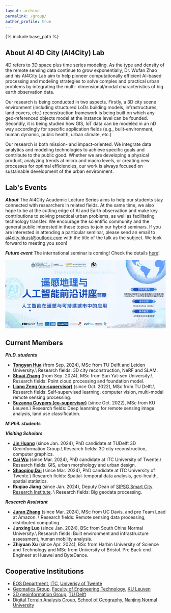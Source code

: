 ```yaml
---
layout: archive
permalink: /group/
author_profile: true
---
```


{% include base_path %}



About AI 4D City (AI4City) Lab 
---
4D refers to 3D space plus time series modeling. As the type and density of the remote sensing data continue to grow exponentially, Dr. Wufan Zhao and his AI4City Lab aim to help pioneer computationally efficient AI-based processing and modeling strategies to solve complex and practical urban problems by integrating the multi- dimensional/modal characteristics of big earth observation data.

Our research is being conducted in two aspects. Firstly, a 3D city scene environment (including structured LoDs building models, infrastructures, land covers, etc.) reconstruction framework is being built on which any geo-referenced objects model at the instance level can be founded. Secondly, it is being studied how GIS, IoT data can be modeled in an nD way accordingly for specific application fields (e.g., built-environment, human dynamic, public health, urban climate, etc.)

Our research is both mission- and impact-oriented. We integrate data analytics and modeling technologies to achieve specific goals and contribute to the public good. Whether we are developing a physical product, analyzing trends at micro and macro levels, or creating new processes for optimal efficiencies, our work is always focused on sustainable development of the urban environment.


Lab's Events
---

***About***
The AI4City Academic Lecture Series aims to help our students stay connected with researchers in related fields. At the same time, we also hope to be at the cutting edge of AI and Earth observation and make key contributions to solving practical urban problems, as well as facilitating technology transfer. We encourage the scientific community and the general public interested in these topics to join our hybrid seminars. If you are interested in attending a particular seminar, please send an email to ai4city.hkust@outlook.com with the title of the talk as the subject.
We look forward to meeting you soon!

***Future event***
The international seminar is coming! Check the details [here]()!
<p align="center"> 
     <img src="../images/seminar.jpg" width="800"> 
</p>


Current Members
---
***Ph.D. students***
* **[Tongyan Hua](https://thua919.github.io/)** (from Sep. 2024), MSc from TU Delft and Leiden University.\\
Research fields: 3D city reconstruction, NeRF and SLAM.
* **[Shuai Zhang](https://www.researchgate.net/profile/Shuai-Zhang-194/research
)** (from Sep. 2024), MSc from Sun Yat-sen University.\\
 Research fields: Point cloud processing and foundation model.
* **[Liang Zeng (co-supervisor)](https://iiw.kuleuven.be/onderzoek/geomatics/people/00159796)** (since Oct. 2022), MSc from TU Delft.\\
Research fields: Self-supervised learning, computer vision, multi-modal remote sensing processing.
* **[Suzanna Cuypers (co-supervisor)](https://iiw.kuleuven.be/onderzoek/geomatics/people/00130472)** (since Oct. 2022), MSc from KU Leuven.\\
Research fields: Deep leanrning for remote sensing image analysis, land use classification.

***M.Phil. students***
<!-- * **Wenshuo Chao**, undergraduate from HKUST. -->

***Visiting Scholars***
* **[Jin Huang](https://yidahuang.github.io/)** (since Jan. 2024), PhD candidate at TUDelft 3D Geoinformation Group.\\
Research fields: 3D city reconstruction, computer graphics.
* **[Cai Wu](https://wucai.me/)** (since Mar. 2024), PhD candidate at ITC University of Twente.\\
Research fields: GIS, urban morphology and urban design.
* **[Shaoqing Dai](https://gisersqdai.top/mycv/)** (since Mar. 2024), PhD candidate at ITC University of Twente.\\
Research fields: Spatial-temporal data analysis, geo-health, spatial statistics.
* **Ruqiao Jiang** (since Jan. 2024), Deputy Dean of [SIPSG Smart City Research Institute](https://www.dpark.com.cn/#/home). \\
Research fields: Big geodata processing.

***Research Assistant***
* **[Juran Zhang](https://www.linkedin.com/in/juran-zhang)** (since Mar. 2024), MSc from UC Davis, and pre Team Lead at Amazon. \\
Research fields: Remote sensing data processing, distributed computing.
* **Junxing Luo** (since Jan. 2024), BSc from South China Normal University.\\
Research fields: Built environment and infrastructure assessment, human mobility analysis.
* **Zhiyuan Xu** (since Apr. 2024), BSc from Harbin University of Science and Technology and MSc from University of Bristol. Pre Back‑end Engineer at Huawei and ByteDance.

<!-- Alumni
--- -->
<!-- * **Fan Liu**, M.Phil. 2023 -> Continue Ph.D. at HKUST(GZ).
* **Qingyan Zhu**, M.Phil. 2022, first employment: NIO Inc.  -->

Cooperative Institutions
---
* [EOS Department](https://www.itc.nl/about-itc/scientific-departments/earth-observation-science/), [ITC](https://www.itc.nl/), [Univerisy of Twente](https://www.utwente.nl/en/)
* [Geomatics Group](https://iiw.kuleuven.be/onderzoek/geomatics/home), [Faculty of Engineering Technology](https://iiw.kuleuven.be/english/index.html), [KU Leuven](https://www.kuleuven.be/english/kuleuven)
* [3D geoinformation Group](https://3d.bk.tudelft.nl/), [TU Delft](https://www.tudelft.nl/en/)
* [Digital Terrain Analysis Group](http://schools.njnu.edu.cn/geog/person/guoan-tang), [School of Geography](http://schools.njnu.edu.cn/geog/), [Nanjing Normal University](https://en.njnu.edu.cn/)




